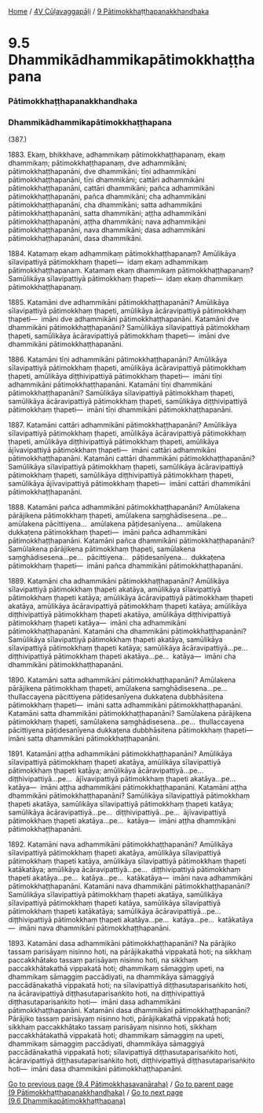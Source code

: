 
[Home](/) / [4V Cūḷavaggapāḷi](../../4V.md) / [9 Pātimokkhaṭṭhapanakkhandhaka](../9.md)

# 9.5 Dhammikādhammikapātimokkhaṭṭhapana

### Pātimokkhaṭṭhapanakkhandhaka

### Dhammikādhammikapātimokkhaṭṭhapana

(387.)

1883\. Ekaṃ, bhikkhave, adhammikaṃ pātimokkhaṭṭhapanaṃ, ekaṃ dhammikaṃ; pātimokkhaṭṭhapanaṃ, dve adhammikāni; pātimokkhaṭṭhapanāni, dve dhammikāni; tīṇi adhammikāni pātimokkhaṭṭhapanāni, tīṇi dhammikāni; cattāri adhammikāni pātimokkhaṭṭhapanāni, cattāri dhammikāni; pañca adhammikāni pātimokkhaṭṭhapanāni, pañca dhammikāni; cha adhammikāni pātimokkhaṭṭhapanāni, cha dhammikāni; satta adhammikāni pātimokkhaṭṭhapanāni, satta dhammikāni; aṭṭha adhammikāni pātimokkhaṭṭhapanāni, aṭṭha dhammikāni; nava adhammikāni pātimokkhaṭṭhapanāni, nava dhammikāni; dasa adhammikāni pātimokkhaṭṭhapanāni, dasa dhammikāni.

1884\. Katamaṃ ekaṃ adhammikaṃ pātimokkhaṭṭhapanaṃ? Amūlikāya sīlavipattiyā pātimokkhaṃ ṭhapeti—  idaṃ ekaṃ adhammikaṃ pātimokkhaṭṭhapanaṃ. Katamaṃ ekaṃ dhammikaṃ pātimokkhaṭṭhapanaṃ? Samūlikāya sīlavipattiyā pātimokkhaṃ ṭhapeti—  idaṃ ekaṃ dhammikaṃ pātimokkhaṭṭhapanaṃ.

1885\. Katamāni dve adhammikāni pātimokkhaṭṭhapanāni? Amūlikāya sīlavipattiyā pātimokkhaṃ ṭhapeti, amūlikāya ācāravipattiyā pātimokkhaṃ ṭhapeti—  imāni dve adhammikāni pātimokkhaṭṭhapanāni. Katamāni dve dhammikāni pātimokkhaṭṭhapanāni? Samūlikāya sīlavipattiyā pātimokkhaṃ ṭhapeti, samūlikāya ācāravipattiyā pātimokkhaṃ ṭhapeti—  imāni dve dhammikāni pātimokkhaṭṭhapanāni.

1886\. Katamāni tīṇi adhammikāni pātimokkhaṭṭhapanāni? Amūlikāya sīlavipattiyā pātimokkhaṃ ṭhapeti, amūlikāya ācāravipattiyā pātimokkhaṃ ṭhapeti, amūlikāya diṭṭhivipattiyā pātimokkhaṃ ṭhapeti—  imāni tīṇi adhammikāni pātimokkhaṭṭhapanāni. Katamāni tīṇi dhammikāni pātimokkhaṭṭhapanāni? Samūlikāya sīlavipattiyā pātimokkhaṃ ṭhapeti, samūlikāya ācāravipattiyā pātimokkhaṃ ṭhapeti, samūlikāya diṭṭhivipattiyā pātimokkhaṃ ṭhapeti—  imāni tīṇi dhammikāni pātimokkhaṭṭhapanāni.

1887\. Katamāni cattāri adhammikāni pātimokkhaṭṭhapanāni? Amūlikāya sīlavipattiyā pātimokkhaṃ ṭhapeti, amūlikāya ācāravipattiyā pātimokkhaṃ ṭhapeti, amūlikāya diṭṭhivipattiyā pātimokkhaṃ ṭhapeti, amūlikāya ājīvavipattiyā pātimokkhaṃ ṭhapeti—  imāni cattāri adhammikāni pātimokkhaṭṭhapanāni. Katamāni cattāri dhammikāni pātimokkhaṭṭhapanāni? Samūlikāya sīlavipattiyā pātimokkhaṃ ṭhapeti, samūlikāya ācāravipattiyā pātimokkhaṃ ṭhapeti, samūlikāya diṭṭhivipattiyā pātimokkhaṃ ṭhapeti, samūlikāya ājīvavipattiyā pātimokkhaṃ ṭhapeti—  imāni cattāri dhammikāni pātimokkhaṭṭhapanāni.

1888\. Katamāni pañca adhammikāni pātimokkhaṭṭhapanāni? Amūlakena pārājikena pātimokkhaṃ ṭhapeti, amūlakena saṃghādisesena…pe…  amūlakena pācittiyena…  amūlakena pāṭidesanīyena…  amūlakena dukkaṭena pātimokkhaṃ ṭhapeti—  imāni pañca adhammikāni pātimokkhaṭṭhapanāni. Katamāni pañca dhammikāni pātimokkhaṭṭhapanāni? Samūlakena pārājikena pātimokkhaṃ ṭhapeti, samūlakena saṃghādisesena…pe…  pācittiyena…  pāṭidesanīyena…  dukkaṭena pātimokkhaṃ ṭhapeti—  imāni pañca dhammikāni pātimokkhaṭṭhapanāni.

1889\. Katamāni cha adhammikāni pātimokkhaṭṭhapanāni? Amūlikāya sīlavipattiyā pātimokkhaṃ ṭhapeti akatāya, amūlikāya sīlavipattiyā pātimokkhaṃ ṭhapeti katāya; amūlikāya ācāravipattiyā pātimokkhaṃ ṭhapeti akatāya, amūlikāya ācāravipattiyā pātimokkhaṃ ṭhapeti katāya; amūlikāya diṭṭhivipattiyā pātimokkhaṃ ṭhapeti akatāya, amūlikāya diṭṭhivipattiyā pātimokkhaṃ ṭhapeti katāya—  imāni cha adhammikāni pātimokkhaṭṭhapanāni. Katamāni cha dhammikāni pātimokkhaṭṭhapanāni? Samūlikāya sīlavipattiyā pātimokkhaṃ ṭhapeti akatāya, samūlikāya sīlavipattiyā pātimokkhaṃ ṭhapeti katāya; samūlikāya ācāravipattiyā…pe…  diṭṭhivipattiyā pātimokkhaṃ ṭhapeti akatāya…pe…  katāya—  imāni cha dhammikāni pātimokkhaṭṭhapanāni.

1890\. Katamāni satta adhammikāni pātimokkhaṭṭhapanāni? Amūlakena pārājikena pātimokkhaṃ ṭhapeti, amūlakena saṃghādisesena…pe…  thullaccayena pācittiyena pāṭidesanīyena dukkaṭena dubbhāsitena pātimokkhaṃ ṭhapeti—  imāni satta adhammikāni pātimokkhaṭṭhapanāni. Katamāni satta dhammikāni pātimokkhaṭṭhapanāni? Samūlakena pārājikena pātimokkhaṃ ṭhapeti, samūlakena saṃghādisesena…pe…  thullaccayena pācittiyena pāṭidesanīyena dukkaṭena dubbhāsitena pātimokkhaṃ ṭhapeti—  imāni satta dhammikāni pātimokkhaṭṭhapanāni.

1891\. Katamāni aṭṭha adhammikāni pātimokkhaṭṭhapanāni? Amūlikāya sīlavipattiyā pātimokkhaṃ ṭhapeti akatāya, amūlikāya sīlavipattiyā pātimokkhaṃ ṭhapeti katāya; amūlikāya ācāravipattiyā…pe…  diṭṭhivipattiyā…pe…  ājīvavipattiyā pātimokkhaṃ ṭhapeti akatāya…pe…  katāya—  imāni aṭṭha adhammikāni pātimokkhaṭṭhapanāni. Katamāni aṭṭha dhammikāni pātimokkhaṭṭhapanāni? Samūlikāya sīlavipattiyā pātimokkhaṃ ṭhapeti akatāya, samūlikāya sīlavipattiyā pātimokkhaṃ ṭhapeti katāya; samūlikāya ācāravipattiyā…pe…  diṭṭhivipattiyā…pe…  ājīvavipattiyā pātimokkhaṃ ṭhapeti akatāya…pe…  katāya—  imāni aṭṭha dhammikāni pātimokkhaṭṭhapanāni.

1892\. Katamāni nava adhammikāni pātimokkhaṭṭhapanāni? Amūlikāya sīlavipattiyā pātimokkhaṃ ṭhapeti akatāya, amūlikāya sīlavipattiyā pātimokkhaṃ ṭhapeti katāya, amūlikāya sīlavipattiyā pātimokkhaṃ ṭhapeti katākatāya; amūlikāya ācāravipattiyā…pe…  diṭṭhivipattiyā pātimokkhaṃ ṭhapeti akatāya…pe…  katāya…pe…  katākatāya—  imāni nava adhammikāni pātimokkhaṭṭhapanāni. Katamāni nava dhammikāni pātimokkhaṭṭhapanāni? Samūlikāya sīlavipattiyā pātimokkhaṃ ṭhapeti akatāya, samūlikāya sīlavipattiyā pātimokkhaṃ ṭhapeti katāya, samūlikāya sīlavipattiyā pātimokkhaṃ ṭhapeti katākatāya; samūlikāya ācāravipattiyā…pe…  diṭṭhivipattiyā pātimokkhaṃ ṭhapeti akatāya…pe…  katāya…pe…  katākatāya—  imāni nava dhammikāni pātimokkhaṭṭhapanāni.

1893\. Katamāni dasa adhammikāni pātimokkhaṭṭhapanāni? Na pārājiko tassaṃ parisāyaṃ nisinno hoti, na pārājikakathā vippakatā hoti; na sikkhaṃ paccakkhātako tassaṃ parisāyaṃ nisinno hoti, na sikkhaṃ paccakkhātakathā vippakatā hoti; dhammikaṃ sāmaggiṃ upeti, na dhammikaṃ sāmaggiṃ paccādiyati, na dhammikāya sāmaggiyā paccādānakathā vippakatā hoti; na sīlavipattiyā diṭṭhasutaparisaṅkito hoti, na ācāravipattiyā diṭṭhasutaparisaṅkito hoti, na diṭṭhivipattiyā diṭṭhasutaparisaṅkito hoti—  imāni dasa adhammikāni pātimokkhaṭṭhapanāni. Katamāni dasa dhammikāni pātimokkhaṭṭhapanāni? Pārājiko tassaṃ parisāyaṃ nisinno hoti, pārājikakathā vippakatā hoti; sikkhaṃ paccakkhātako tassaṃ parisāyaṃ nisinno hoti, sikkhaṃ paccakkhātakathā vippakatā hoti; dhammikaṃ sāmaggiṃ na upeti, dhammikaṃ sāmaggiṃ paccādiyati, dhammikāya sāmaggiyā paccādānakathā vippakatā hoti; sīlavipattiyā diṭṭhasutaparisaṅkito hoti, ācāravipattiyā diṭṭhasutaparisaṅkito hoti, diṭṭhivipattiyā diṭṭhasutaparisaṅkito hoti—  imāni dasa dhammikāni pātimokkhaṭṭhapanāni.

[Go to previous page (9.4 Pātimokkhasavanāraha)](9.4.md) / [Go to parent page (9 Pātimokkhaṭṭhapanakkhandhaka)](../9.md) / [Go to next page (9.6 Dhammikapātimokkhaṭṭhapana)](9.6.md)


